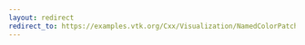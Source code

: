 ```yaml
---
layout: redirect
redirect_to: https://examples.vtk.org/Cxx/Visualization/NamedColorPatches/
---
```

